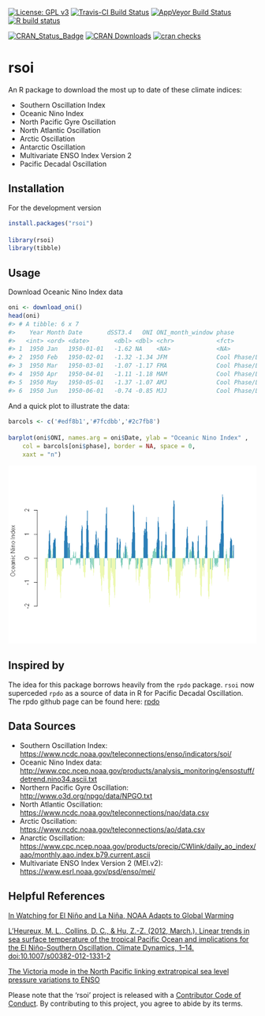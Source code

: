 
<!-- README.md is generated from README.Rmd. Please edit that file -->

[![License: GPL
v3](https://img.shields.io/badge/License-GPL%20v3-blue.svg)](https://www.gnu.org/licenses/gpl-3.0)
[![Travis-CI Build
Status](http://travis-ci.org/boshek/rsoi.svg?branch=master)](https://travis-ci.org/boshek/rsoi)
[![AppVeyor Build
Status](https://ci.appveyor.com/api/projects/status/github/boshek/rsoi?branch=master&svg=true)](https://ci.appveyor.com/project/boshek/rsoi)
[![R build
status](https://github.com/boshek/rsoi/workflows/R-CMD-check/badge.svg)](https://github.com/boshek/rsoi)

[![CRAN\_Status\_Badge](https://www.r-pkg.org/badges/version/rsoi)](https://cran.r-project.org/package=rsoi)
[![CRAN
Downloads](https://cranlogs.r-pkg.org/badges/rsoi?color=brightgreen)](https://CRAN.R-project.org/package=rsoi)
[![cran
checks](https://cranchecks.info/badges/worst/rsoi)](https://cran.r-project.org/web/checks/check_results_rsoi.html)

# rsoi

An R package to download the most up to date of these climate indices:

  - Southern Oscillation Index
  - Oceanic Nino Index
  - North Pacific Gyre Oscillation
  - North Atlantic Oscillation
  - Arctic Oscillation
  - Antarctic Oscillation
  - Multivariate ENSO Index Version 2
  - Pacific Decadal Oscillation

## Installation

For the development version

``` r
install.packages("rsoi")

library(rsoi)
library(tibble)
```

## Usage

Download Oceanic Nino Index data

``` r
oni <- download_oni()
head(oni)
#> # A tibble: 6 x 7
#>    Year Month Date       dSST3.4   ONI ONI_month_window phase             
#>   <int> <ord> <date>       <dbl> <dbl> <chr>            <fct>             
#> 1  1950 Jan   1950-01-01   -1.62 NA    <NA>             <NA>              
#> 2  1950 Feb   1950-02-01   -1.32 -1.34 JFM              Cool Phase/La Nina
#> 3  1950 Mar   1950-03-01   -1.07 -1.17 FMA              Cool Phase/La Nina
#> 4  1950 Apr   1950-04-01   -1.11 -1.18 MAM              Cool Phase/La Nina
#> 5  1950 May   1950-05-01   -1.37 -1.07 AMJ              Cool Phase/La Nina
#> 6  1950 Jun   1950-06-01   -0.74 -0.85 MJJ              Cool Phase/La Nina
```

And a quick plot to illustrate the data:

``` r
barcols <- c('#edf8b1','#7fcdbb','#2c7fb8')

barplot(oni$ONI, names.arg = oni$Date, ylab = "Oceanic Nino Index" , 
    col = barcols[oni$phase], border = NA, space = 0,
    xaxt = "n")
```

![](man/figures/plot-1.png)<!-- -->

## Inspired by

The idea for this package borrows heavily from the `rpdo` package.
`rsoi` now superceded `rpdo` as a source of data in R for Pacific
Decadal Oscillation. The rpdo github page can be found here:
[rpdo](https://github.com/poissonconsulting/rpdo)

## Data Sources

  - Southern Oscillation Index:
    <https://www.ncdc.noaa.gov/teleconnections/enso/indicators/soi/>
  - Oceanic Nino Index data:
    <http://www.cpc.ncep.noaa.gov/products/analysis_monitoring/ensostuff/detrend.nino34.ascii.txt>
  - Northern Pacific Gyre Oscillation:
    <http://www.o3d.org/npgo/data/NPGO.txt>
  - North Atlantic Oscillation:
    <https://www.ncdc.noaa.gov/teleconnections/nao/data.csv>
  - Arctic Oscillation:
    <https://www.ncdc.noaa.gov/teleconnections/ao/data.csv>
  - Anarctic Oscillation:
    <https://www.cpc.ncep.noaa.gov/products/precip/CWlink/daily_ao_index/aao/monthly.aao.index.b79.current.ascii>
  - Multivariate ENSO Index Version 2 (MEI.v2):
    <https://www.esrl.noaa.gov/psd/enso/mei/>

## Helpful References

[In Watching for El Niño and La Niña, NOAA Adapts to Global
Warming](https://www.climate.gov/news-features/understanding-climate/watching-el-ni%C3%B1o-and-la-ni%C3%B1a-noaa-adapts-global-warming)

[L’Heureux, M. L., Collins, D. C., & Hu, Z.-Z. (2012, March.). Linear
trends in sea surface temperature of the tropical Pacific Ocean and
implications for the El Niño-Southern Oscillation. Climate
Dynamics, 1–14.
doi:10.1007/s00382-012-1331-2](https://link.springer.com/article/10.1007%2Fs00382-012-1331-2)

[The Victoria mode in the North Pacific linking extratropical sea level
pressure variations to
ENSO](http://onlinelibrary.wiley.com/doi/10.1002/2014JD022221/pdf)

Please note that the ‘rsoi’ project is released with a [Contributor Code
of
Conduct](https://github.com/boshek/rsoi/blob/master/CODE_OF_CONDUCT.md).
By contributing to this project, you agree to abide by its terms.
